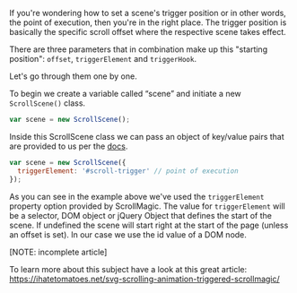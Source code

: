 If you're wondering how to set a scene's trigger position or in other words, the point of execution, then you're in the right place.
The trigger position is basically the specific scroll offset where the respective scene takes effect.

There are three parameters that in combination make up this "starting position": `offset`, `triggerElement` and `triggerHook`.

Let's go through them one by one.

To begin we create a variable called “scene” and initiate a new ``ScrollScene()`` class.

```javascript
var scene = new ScrollScene();
```

Inside this ScrollScene class we can pass an object of key/value pairs that are provided to us per the [docs](http://janpaepke.github.io/ScrollMagic/docs/ScrollScene.html#ScrollScene).

```javascript
var scene = new ScrollScene({
  triggerElement: '#scroll-trigger' // point of execution
});
```

As you can see in the example above we've used the ``triggerElement`` property option provided by ScrollMagic. The value for ``triggerElement`` will be a selector, DOM object or jQuery Object that defines the start of the scene. If undefined the scene will start right at the start of the page (unless an offset is set). In our case we use the id value of a DOM node.

[NOTE: incomplete article]

To learn more about this subject have a look at this great article:
https://ihatetomatoes.net/svg-scrolling-animation-triggered-scrollmagic/